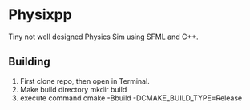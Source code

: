 # Physixpp
Tiny not well designed Physics Sim using SFML and C++.
## Building
1. First clone repo, then open in Terminal. 
2. Make build directory mkdir build
3. execute command cmake -Bbuild -DCMAKE_BUILD_TYPE=Release
